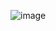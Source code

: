 ![image](https://github.com/HMH6868/Thietkeweb/assets/112734639/4f32b54f-0ae1-4bae-a1cc-661bbc0ba1f7)

